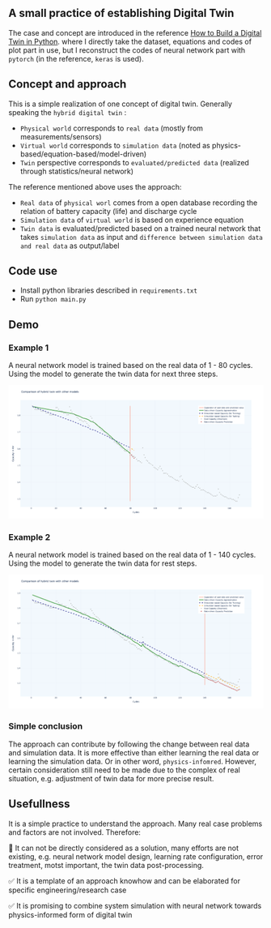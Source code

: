 ## A small practice of establishing Digital Twin

The case and concept are introduced in the reference [How to Build a Digital Twin in Python](https://towardsdatascience.com/how-to-build-a-digital-twin-b31058fd5d3e). where I directly take the dataset, equations and codes of plot part in use, but I reconstruct the codes of neural network part with `pytorch` (in the reference, `keras` is used).

## Concept and approach

This is a simple realization of one concept of digital twin. Generally speaking the `hybrid digital twin` :

- `Physical world` corresponds to `real data` (mostly from measurements/sensors)
- `Virtual world` corresponds to `simulation data` (noted as physics-based/equation-based/model-driven)
- `Twin` perspective corresponds to `evaluated/predicted data` (realized through statistics/neural network)

The reference mentioned above uses the approach:

- `Real data` of `physical worl` comes from a open database recording the relation of battery capacity (life) and discharge cycle
- `Simulation data` of `virtual world` is based on experience equation
- `Twin data` is evaluated/predicted based on a trained neural network that takes `simulation data` as input and `difference between simulation data and real data` as output/label

## Code use

- Install python libraries described in `requirements.txt`
- Run `python main.py`

## Demo 

### Example 1

A neural network model is trained based on the real data of 1 - 80 cycles. Using the model to generate the twin data for next three steps.

![e1](./assets/three_step_prediction.png)

### Example 2

A neural network model is trained based on the real data of 1 - 140 cycles. Using the model to generate the twin data for rest steps.

![e2](./assets/more_step_prediction.png)

### Simple conclusion

The approach can contribute by following the change between real data and simulation data. It is more effective than either learning the real data or learning the simulation data. Or in other word, `physics-infomred`. However, certain consideration still need to be made due to the complex of real situation, e.g. adjustment of twin data for more precise result.

## Usefullness

It is a simple practice to understand the approach. Many real case problems and factors are not involved. Therefore:

:no_entry_sign: It can not be directly considered as a solution, many efforts are not existing, e.g. neural network model design, learning rate configuration, error treatment, motst important, the twin data post-processing.

:white_check_mark: It is a template of an approach knowhow and can be elaborated for specific engineering/research case

:white_check_mark: It is promising to combine system simulation with neural network towards physics-informed form of digital twin



